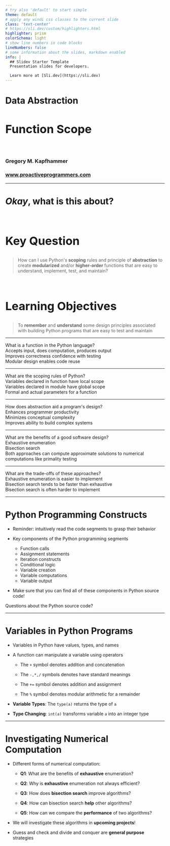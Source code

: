 ```yaml
---
# try also 'default' to start simple
theme: default
# apply any windi css classes to the current slide
class: 'text-center'
# https://sli.dev/custom/highlighters.html
highlighter: prism
colorSchema: light
# show line numbers in code blocks
lineNumbers: false
# some information about the slides, markdown enabled
info: |
  ## Slidev Starter Template
  Presentation slides for developers.

  Learn more at [Sli.dev](https://sli.dev)
---
```


[//]: # (Slide Start {{{)

# Data Abstraction

## Function Scope

<div class="container my-5">
  &nbsp;
</div>

### Gregory M. Kapfhammer

### www.proactiveprogrammers.com

[//]: # (Slide End }}})

---

[//]: # (Slide Start {{{)

# <em>Okay</em>, what is this about?

<style>
  h2 {
    font-size: 36px;
    @apply text-orange-600 mb-4;
  }
</style>

<br>

<div v-click>

## Key Question

> How can I use Python's **scoping** rules and principle of **abstraction** to create
> **modularized** and/or **higher-order** functions that are easy to understand,
> implement, test, and maintain?

</div>

<br>

<div v-click>

## Learning Objectives

> To **remember** and **understand** some design principles associated with
> building Python programs that are easy to test and maintain

</div>

[//]: # (Slide End }}})

---

[//]: # (Slide Start {{{)

<div class="flex row">

<div class="text-7xl text-orange-600 font-bold mt-5 ml-4 mb-4">
What is a function in the Python language?
</div>

</div>

<div v-click>

<div class="flex row">

<mdi-tooltip-check class="text-6xl ml-8 mt-6 text-blue-600" />

<div class="text-3xl font-bold mt-10 ml-4">
Accepts input, does computation, produces output
</div>

</div>

</div>

<div v-click>

<div class="flex row">

<mdi-tooltip-check class="text-6xl ml-8 mt-6 text-blue-600" />

<div class="text-3xl font-bold mt-10 ml-4">
Improves correctness confidence with testing
</div>

</div>

</div>

<div v-click>

<div class="flex row">

<mdi-tooltip-check class="text-6xl ml-8 mt-6 text-blue-600" />

<div class="text-3xl font-bold mt-10 ml-4">
Modular design enables code reuse
</div>

</div>

</div>

[//]: # (Slide End }}})

---

[//]: # (Slide Start {{{)

<div class="flex row">

<div class="text-7xl text-orange-600 font-bold mt-5 ml-4 mb-4">
What are the scoping rules of Python?
</div>

</div>

<div v-click>

<div class="flex row">

<mdi-tooltip-check class="text-6xl ml-8 mt-6 text-blue-600" />

<div class="text-3xl font-bold mt-10 ml-4">
Variables declared in function have local scope
</div>

</div>

</div>

<div v-click>

<div class="flex row">

<mdi-tooltip-check class="text-6xl ml-8 mt-6 text-blue-600" />

<div class="text-3xl font-bold mt-10 ml-4">
Variables declared in module have global scope
</div>

</div>

</div>

<div v-click>

<div class="flex row">

<mdi-tooltip-check class="text-6xl ml-8 mt-6 text-blue-600" />

<div class="text-3xl font-bold mt-10 ml-4">
Formal and actual parameters for a function
</div>

</div>

</div>

[//]: # (Slide End }}})

---

[//]: # (Slide Start {{{)

<div class="flex row">

<div class="text-7xl text-orange-600 font-bold mt-5 ml-4 mb-4">
How does abstraction aid a program's design?
</div>

</div>

<div v-click>

<div class="flex row">

<mdi-tooltip-check class="text-6xl ml-8 mt-6 text-blue-600" />

<div class="text-3xl font-bold mt-10 ml-4">
Enhances programmer productivity
</div>

</div>

</div>

<div v-click>

<div class="flex row">

<mdi-tooltip-check class="text-6xl ml-8 mt-6 text-blue-600" />

<div class="text-3xl font-bold mt-10 ml-4">
Minimizes conceptual complexity
</div>

</div>

</div>

<div v-click>

<div class="flex row">

<mdi-tooltip-check class="text-6xl ml-8 mt-6 text-blue-600" />

<div class="text-3xl font-bold mt-10 ml-4">
Improves ability to build complex systems
</div>

</div>

</div>

[//]: # (Slide End }}})

---

[//]: # (Slide Start {{{)

<div class="flex row">

<div class="text-7xl text-orange-600 font-bold mt-5 ml-4 mb-4">
What are the benefits of a good software design?
</div>

</div>

<div v-click>

<div class="flex row">

<uim-repeat class="text-6xl ml-8 mt-6 text-blue-600" />

<div class="text-5xl font-bold mt-8 ml-4">
Exhaustive enumeration
</div>

</div>

</div>

<div v-click>

<div class="flex row">

<uim-layer-group class="text-6xl ml-8 mt-6 text-blue-600" />

<div class="text-5xl font-bold mt-8 ml-4">
Bisection search
</div>

</div>

</div>

<div v-click>

<div class="flex row">

<div class="text-3xl font-bold mt-8 ml-4">
Both approaches can compute approximate solutions to numerical computations
like primality testing
</div>

</div>

</div>

[//]: # (Slide End }}})

---

[//]: # (Slide Start {{{)

<div class="flex row">

<div class="text-7xl text-orange-600 font-bold mt-5 ml-4 mb-4">
What are the trade-offs of these approaches?
</div>

</div>

<div v-click>

<div class="flex row">

<mdi-alert-octagram class="text-6xl ml-8 mt-6 text-blue-600" />

<div class="text-3xl font-bold mt-10 ml-4">
Exhaustive enumeration is easier to implement
</div>

</div>

</div>

<div v-click>

<div class="flex row">

<mdi-alert-octagram class="text-6xl ml-8 mt-6 text-blue-600" />

<div class="text-3xl font-bold mt-10 ml-4">
Bisection search tends to be faster than exhaustive
</div>

</div>

</div>

<div v-click>

<div class="flex row">

<mdi-alert-octagram class="text-6xl ml-8 mt-6 text-blue-600" />

<div class="text-3xl font-bold mt-10 ml-4">
Bisection search is often harder to implement
</div>

</div>

</div>

[//]: # (Slide End }}})

---

[//]: # (Slide Start {{{)

# Python Programming Constructs

- Reminder: intuitively read the code segments to grasp their behavior

- Key components of the Python programming segments

    -   Function calls
    -   Assignment statements
    -   Iteration constructs
    -   Conditional logic
    -   Variable creation
    -   Variable computations
    -   Variable output

- Make sure that you can find all of these components in Python source code!

<div class="flex row">

<mdi-help-box class="text-6xl ml-4 mt-0 text-blue-600" />

<div class="text-4xl text-true-gray-700 font-bold mt-4 ml-4">
Questions about the Python source code?
</div>

</div>

[//]: # (Slide End }}})

---

[//]: # (Slide Start {{{)

# Variables in Python Programs

<v-clicks>

-   Variables in Python have values, types, and names

-   A function can manipulate a variable using operators

    -   The `+` symbol denotes addition and concatenation

    -   The `-,*,/` symbols denotes have standard meanings

    -   The `+=` symbol denotes addition and assignment

    -   The `%` symbol denotes modular arithmetic for a remainder

-   **Variable Types**: The `type(a)` returns the type of `a`

-   **Type Changing**: `int(a)` transforms variable `a` into an integer type

</v-clicks>

[//]: # (Slide End }}})

---

[//]: # (Slide Start {{{)

# Investigating Numerical Computation

<div class = "mt-10">
</div>

<v-clicks>

-   Different forms of numerical computation:

    -   **Q1**: What are the benefits of **exhaustive** enumeration?

    -   **Q2**: Why is **exhaustive** enumeration not always efficient?

    -   **Q3**: How does **bisection search** improve algorithms?

    -   **Q4**: How can bisection search **help** other algorithms?

    -   **Q5**: How can we compare the **performance** of two algorithms?

-   We will investigate these algorithms in **upcoming projects**!

-   Guess and check and divide and conquer are **general purpose** strategies

</v-clicks>

[//]: # (Slide End }}})

